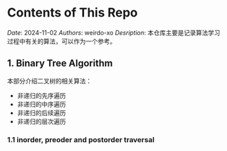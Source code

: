 # Contents of This Repo

*Date*: 2024-11-02
*Authors*: weirdo-xo
*Desription*: 本仓库主要是记录算法学习过程中有关的算法，可以作为一个参考。

## 1. Binary Tree Algorithm
本部分介绍二叉树的相关算法：
+ 非递归的先序遍历
+ 非递归的中序遍历
+ 非递归的后续遍历
+ 非递归的层次遍历

### 1.1 inorder, preoder and postorder traversal

